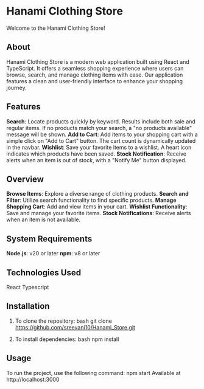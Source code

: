 # Hanami Clothing Store

Welcome to the Hanami Clothing Store!

## About

Hanami Clothing Store is a modern web application built using React and TypeScript. It offers a seamless shopping experience where users can browse, search, and manage clothing items with ease. Our application features a clean and user-friendly interface to enhance your shopping journey.

## Features

**Search**: Locate products quickly by keyword. Results include both sale and regular items. If no products match your search, a "no products available" message will be shown.
**Add to Cart**: Add items to your shopping cart with a simple click on "Add to Cart" button. The cart count is dynamically updated in the navbar.
**Wishlist**: Save your favorite items to a wishlist. A heart icon indicates which products have been saved.
**Stock Notification**: Receive alerts when an item is out of stock, with a "Notify Me" button displayed.

## Overview

**Browse Items**: Explore a diverse range of clothing products.
**Search and Filter**: Utilize search functionality to find specific products.
**Manage Shopping Cart**: Add and view items in your cart.
**Wishlist Functionality**: Save and manage your favorite items.
**Stock Notifications**: Receive alerts when an item is not available.


## System Requirements

**Node.js**: v20 or later
**npm**: v8 or later

## Technologies Used 

React
Typescript

## Installation

1. To clone the repository:
   bash
   git clone https://github.com/sreevani10/Hanami_Store.git
   

2. To install dependencies:
   bash
   npm install

## Usage

To run the project, use the following command:
npm start 
Available at http://localhost:3000